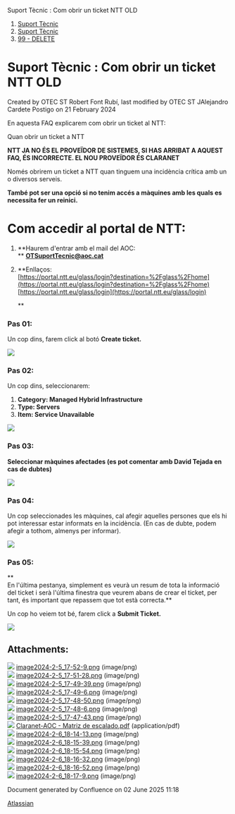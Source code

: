 Suport Tècnic : Com obrir un ticket NTT OLD  

1.  [Suport Tècnic](index.html)
2.  [Suport Tècnic](13893782.html)
3.  [99 - DELETE](99---DELETE_64979390.html)

Suport Tècnic : Com obrir un ticket NTT OLD
===========================================

Created by OTEC ST Robert Font Rubí, last modified by OTEC ST JAlejandro Cardete Postigo on 21 February 2024

En aquesta FAQ explicarem com obrir un ticket al NTT:

Quan obrir un ticket a NTT

  

**NTT JA NO ÉS EL PROVEÏDOR DE SISTEMES, SI HAS ARRIBAT A AQUEST FAQ, ÉS INCORRECTE. EL NOU PROVEÏDOR ÉS CLARANET**

  

Només obrirem un ticket a NTT quan tinguem una incidència crítica amb un o diversos serveis.  
  
**També pot ser una opció si no tenim accés a màquines amb les quals es necessita fer un reinici.**

**Com accedir al portal de NTT:**
=================================

1.  **Haurem d'entrar amb el mail del AOC:  
    ** **[OTSuportTecnic@aoc.cat](mailto:OTSuportTecnic@aoc.cat)** 
2.  **Enllaços:  
    [https://portal.ntt.eu/glass/login?destination=%2Fglass%2Fhome](https://portal.ntt.eu/glass/login?destination=%2Fglass%2Fhome)  
    [https://portal.ntt.eu/glass/login](https://portal.ntt.eu/glass/login)  
      
    **

### Pas 01:

Un cop dins, farem click al botó **Create ticket.**

![](attachments/100009147/100009156.png)

### Pas 02:

Un cop dins, seleccionarem:  

1.  **Category: Managed Hybrid Infrastructure**
2.  **Type: Servers**
3.  **Item: Service Unavailable**

![](attachments/100009147/100009158.png)

### Pas 03:

**Seleccionar màquines afectades (es pot comentar amb David Tejada en cas de dubtes)**

![](attachments/100009147/100009159.png)

### Pas 04:

Un cop seleccionades les màquines, cal afegir aquelles persones que els hi pot interessar estar informats en la incidència. (En cas de dubte, podem afegir a tothom, almenys per informar).

![](attachments/100009147/100009160.png)

### Pas 05:

**  
En l'última pestanya, simplement es veurà un resum de tota la informació del ticket i serà l'última finestra que veurem abans de crear el ticket, per tant, és important que repassem que tot està correcta.**

Un cop ho veiem tot bé, farem click a **Submit Ticket.**

![](attachments/100009147/100009161.png)

Attachments:
------------

![](images/icons/bullet_blue.gif) [image2024-2-5\_17-52-9.png](attachments/100009147/100009148.png) (image/png)  
![](images/icons/bullet_blue.gif) [image2024-2-5\_17-51-28.png](attachments/100009147/100009149.png) (image/png)  
![](images/icons/bullet_blue.gif) [image2024-2-5\_17-49-39.png](attachments/100009147/100009150.png) (image/png)  
![](images/icons/bullet_blue.gif) [image2024-2-5\_17-49-6.png](attachments/100009147/100009151.png) (image/png)  
![](images/icons/bullet_blue.gif) [image2024-2-5\_17-48-50.png](attachments/100009147/100009152.png) (image/png)  
![](images/icons/bullet_blue.gif) [image2024-2-5\_17-48-6.png](attachments/100009147/100009153.png) (image/png)  
![](images/icons/bullet_blue.gif) [image2024-2-5\_17-47-43.png](attachments/100009147/100009154.png) (image/png)  
![](images/icons/bullet_blue.gif) [Claranet-AOC - Matriz de escalado.pdf](attachments/100009147/100009155.pdf) (application/pdf)  
![](images/icons/bullet_blue.gif) [image2024-2-6\_18-14-13.png](attachments/100009147/100009156.png) (image/png)  
![](images/icons/bullet_blue.gif) [image2024-2-6\_18-15-39.png](attachments/100009147/100009157.png) (image/png)  
![](images/icons/bullet_blue.gif) [image2024-2-6\_18-15-54.png](attachments/100009147/100009158.png) (image/png)  
![](images/icons/bullet_blue.gif) [image2024-2-6\_18-16-32.png](attachments/100009147/100009159.png) (image/png)  
![](images/icons/bullet_blue.gif) [image2024-2-6\_18-16-52.png](attachments/100009147/100009160.png) (image/png)  
![](images/icons/bullet_blue.gif) [image2024-2-6\_18-17-9.png](attachments/100009147/100009161.png) (image/png)  

Document generated by Confluence on 02 June 2025 11:18

[Atlassian](http://www.atlassian.com/)